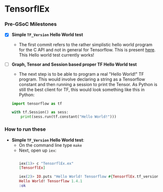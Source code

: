 # TensorflEx
### Pre-GSoC Milestones
- [x] __Simple `TF_Version` Hello World test__
    - The first commit refers to the rather simplistic hello world program for the C API and not in general for Tensorflow. This is present [here](https://www.tensorflow.org/install/install_c#validate_your_installation). This Hello world test currently works!

- [ ] __Graph, Tensor and Session based proper TF Hello World test__
    - The next step is to be able to program a real "Hello World!" TF program. This would involve declaring a string as a Tensorflow constant and then running a session to print the Tensor. As Python is still the best client for TF, this would look something like this in Python:

    ```python
    import tensorflow as tf

    with tf.Session() as sess:
        print(sess.run(tf.constant("Hello World!")))
    ```
    
### How to run these

- __Simple `TF_Version` Hello World test__:
    - On the command line type `make`
    - Next, open up `iex`:
        ```elixir
        
        iex(1)> c "TensorflEx.ex"
        [TensorflEx]
        
        iex(2)> IO.puts "Hello World! Tensorflow #{TensorflEx.tf_version}"
        Hello World! Tensorflow 1.4.1
        :ok
        ```
